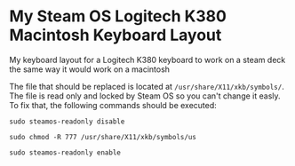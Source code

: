 # My Steam OS Logitech K380 Macintosh Keyboard Layout
My keyboard layout for a Logitech K380 keyboard to work on a steam deck the same way it would work on a macintosh

The file that should be replaced is located at `/usr/share/X11/xkb/symbols/`.
The file is read only and locked by Steam OS so you can't change it easly. To fix that, the following commands should be executed:

`sudo steamos-readonly disable`

`sudo chmod -R 777 /usr/share/X11/xkb/symbols/us`

`sudo steamos-readonly enable`
